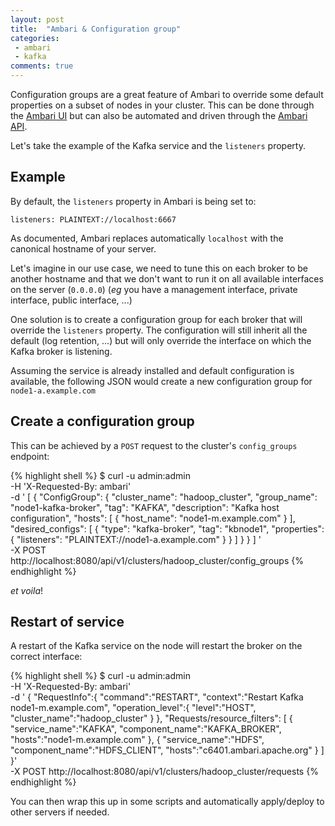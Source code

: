 ```yaml
---
layout: post
title:  "Ambari & Configuration group"
categories:
 - ambari
 - kafka
comments: true
---
```


Configuration groups are a great feature of Ambari to override some default
properties on a subset of nodes in your cluster. This can be done through the [Ambari UI]
but can also be automated and driven through the [Ambari API].

Let's take the example of the Kafka service and the `listeners` property.

## Example

By default, the `listeners` property in Ambari is being set to:

```
listeners: PLAINTEXT://localhost:6667
```

As documented, Ambari replaces automatically `localhost` with the canonical hostname of your server.

Let's imagine in our use case, we need to tune this on each broker to be another hostname and that we don't want
to run it on all available interfaces on the server (`0.0.0.0`)
(*eg* you have a management interface, private interface, public interface, ...)

One solution is to create a configuration group for each broker that will override the `listeners`
property. The configuration will still inherit all the default (log retention, ...)
but will only override the interface on which the Kafka broker is listening.

Assuming the service is already installed and default configuration is available, the following JSON
would create a new configuration group for `node1-a.example.com`

## Create a configuration group

This can be achieved by a `POST` request to the cluster's `config_groups` endpoint:

{% highlight shell %}
$ curl -u admin:admin \
    -H 'X-Requested-By: ambari' \
    -d '
[
  {
    "ConfigGroup": {
       "cluster_name": "hadoop_cluster",
       "group_name": "node1-kafka-broker",
       "tag": "KAFKA",
       "description": "Kafka host configuration",
       "hosts": [
          {
             "host_name": "node1-m.example.com"
          }
       ],
       "desired_configs": [
          {
             "type": "kafka-broker",
             "tag": "kbnode1",
             "properties": {
                "listeners": "PLAINTEXT://node1-a.example.com"
             }
          }
       ]
    }
  }
]
' \
    -X POST http://localhost:8080/api/v1/clusters/hadoop_cluster/config_groups
{% endhighlight %}

*et voila*!

## Restart of service

A restart of the Kafka service on the node will restart the broker on the correct interface:

{% highlight shell %}
$ curl -u admin:admin \
    -H 'X-Requested-By: ambari' \
    -d '
{
  "RequestInfo":{
    "command":"RESTART",
    "context":"Restart Kafka node1-m.example.com",
    "operation_level":{
      "level":"HOST",
      "cluster_name":"hadoop_cluster"
    }
  },
  "Requests/resource_filters": [
    {
      "service_name":"KAFKA",
      "component_name":"KAFKA_BROKER",
      "hosts":"node1-m.example.com"
    },
    {
      "service_name":"HDFS",
      "component_name":"HDFS_CLIENT",
      "hosts":"c6401.ambari.apache.org"
    }
  ]
}' \
    -X POST http://localhost:8080/api/v1/clusters/hadoop_cluster/requests
{% endhighlight %}

You can then wrap this up in some scripts and automatically apply/deploy to other servers
if needed.


[Ambari UI]: https://docs.hortonworks.com/HDPDocuments/Ambari-2.2.0.0/bk_Ambari_Users_Guide/content/_using_host_config_groups.html
[Ambari API]: https://github.com/apache/ambari/blob/trunk/ambari-server/docs/api/v1/config-groups.md
